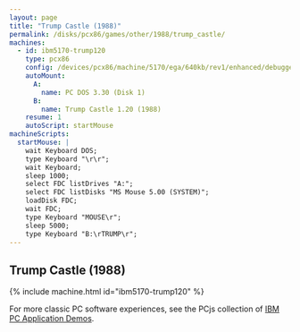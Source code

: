 ```yaml
---
layout: page
title: "Trump Castle (1988)"
permalink: /disks/pcx86/games/other/1988/trump_castle/
machines:
  - id: ibm5170-trump120
    type: pcx86
    config: /devices/pcx86/machine/5170/ega/640kb/rev1/enhanced/debugger/machine.xml
    autoMount:
      A:
        name: PC DOS 3.30 (Disk 1)
      B:
        name: Trump Castle 1.20 (1988)
    resume: 1
    autoScript: startMouse
machineScripts:
  startMouse: |
    wait Keyboard DOS;
    type Keyboard "\r\r";
    wait Keyboard;
    sleep 1000;
    select FDC listDrives "A:";
    select FDC listDisks "MS Mouse 5.00 (SYSTEM)";
    loadDisk FDC;
    wait FDC;
    type Keyboard "MOUSE\r";
    sleep 5000;
    type Keyboard "B:\rTRUMP\r";
---
```


Trump Castle (1988)
-------------------

{% include machine.html id="ibm5170-trump120" %}

For more classic PC software experiences, see the PCjs collection of [IBM PC Application Demos](/apps/pcx86/).
